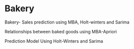 # Bakery
Bakery-  Sales prediction using MBA, Holt-winters and Sarima


 Relationships between baked goods using MBA-Apriori
 
 Prediction Model Using Holt-Winters and Sarima
